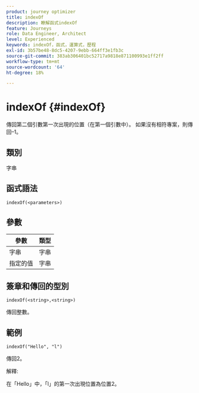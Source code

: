 ```yaml
---
product: journey optimizer
title: indexOf
description: 瞭解函式indexOf
feature: Journeys
role: Data Engineer, Architect
level: Experienced
keywords: indexOf，函式，運算式，歷程
exl-id: 3b57be48-8dc5-4207-9ebb-664ff3e1fb3c
source-git-commit: 383ab306401bc52717a9818e871100993e1ff2ff
workflow-type: tm+mt
source-wordcount: '64'
ht-degree: 18%

---
```


# indexOf {#indexOf}

傳回第二個引數第一次出現的位置（在第一個引數中）。 如果沒有相符專案，則傳回–1。

## 類別

字串

## 函式語法

`indexOf(<parameters>)`

## 參數

| 參數 | 類型 |
|-----------|------------------|
| 字串 | 字串 |
| 指定的值 | 字串 |

## 簽章和傳回的型別

`indexOf(<string>,<string>)`

傳回整數。

## 範例

`indexOf("Hello", "l")`

傳回2。

解釋:

在「Hello」中，「l」的第一次出現位置為位置2。
